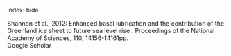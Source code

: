 index: hide

<div class="Citation">

  <div class="Citation-body">
    <div class="Citation-text">Shannon et al., 2012: Enhanced basal lubrication and the contribution of the Greenland ice sheet to future sea level rise . <span class="Article-journal">Proceedings of the National Academy of Sciences, </span><span class="Article-volume">110, </span>14156-14161pp.</div>
    <div class="Citation-links">
      <div class="CitationLink" data-href="https://scholar.google.com/scholar?q=Enhanced+basal+lubrication+and+the+contribution+of+the+Greenland+ice+sheet+to+future+sea+level+rise+">
        <div class="CitationLink-icon CitationLink-Scholar"></div>
        <div class="CitationLink-text">Google Scholar</div>
      </div>
    </div>
  </div>
</div>


<div class="Citation-copy">

</div>